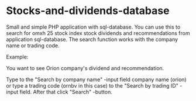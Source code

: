 # Stocks-and-dividends-database
Small and simple PHP application with sql-database. You can use this to search for omxh 25 stock index stock
dividends and recommendations from application sql-database. The search function works with the company name or trading code.


Example:

You want to see Orion company's dividend and recommendation.

Type to the "Search by company name" -input field company name (orion) or type a trading code (ornbv in this case) to the
"Search by trading ID" -input field. After that click "Search" -button.



